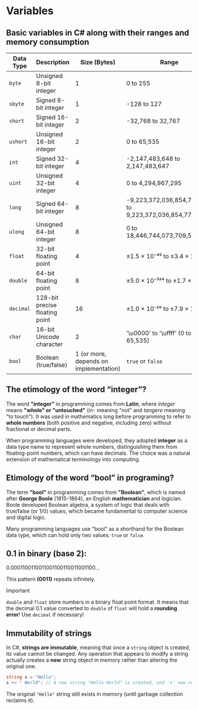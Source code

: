 # Variables

## Basic variables in C# along with their ranges and memory consumption

| Data Type | Description                    | Size (Bytes)                           | Range                                                   |
| --------- | ------------------------------ | -------------------------------------- | ------------------------------------------------------- |
| `byte`    | Unsigned 8-bit integer         | 1                                      | 0 to 255                                                |
| `sbyte`   | Signed 8-bit integer           | 1                                      | -128 to 127                                             |
| `short`   | Signed 16-bit integer          | 2                                      | -32,768 to 32,767                                       |
| `ushort`  | Unsigned 16-bit integer        | 2                                      | 0 to 65,535                                             |
| `int`     | Signed 32-bit integer          | 4                                      | -2,147,483,648 to 2,147,483,647                         |
| `uint`    | Unsigned 32-bit integer        | 4                                      | 0 to 4,294,967,295                                      |
| `long`    | Signed 64-bit integer          | 8                                      | -9,223,372,036,854,775,808 to 9,223,372,036,854,775,807 |
| `ulong`   | Unsigned 64-bit integer        | 8                                      | 0 to 18,446,744,073,709,551,615                         |
| `float`   | 32-bit floating point          | 4                                      | ±1.5 × 10⁻⁴⁵ to ±3.4 × 10³⁸                             |
| `double`  | 64-bit floating point          | 8                                      | ±5.0 × 10⁻³²⁴ to ±1.7 × 10³⁰⁸                           |
| `decimal` | 128-bit precise floating point | 16                                     | ±1.0 × 10⁻²⁸ to ±7.9 × 10²⁸                             |
| `char`    | 16-bit Unicode character       | 2                                      | '\u0000' to '\uffff' (0 to 65,535)                      |
| `bool`    | Boolean (true/false)           | 1 (or more, depends on implementation) | `true` or `false`                                       |





## The etimology of the word “integer”? 

The word **"integer"** in programming comes from **Latin**, where *integer* means **"whole" or "untouched"** (*in-* meaning "not" and *tangere* meaning "to touch"). It was used in mathematics long before programming to refer to **whole numbers** (both positive and negative, including zero) without fractional or decimal parts. 

When programming languages were developed, they adopted **integer** as a data type name to represent whole numbers, distinguishing them from floating-point numbers, which can have decimals. The choice was a natural extension of mathematical terminology into computing. 

## Etimology of the word “bool” in programing? 

The term **"bool"** in programming comes from **"Boolean"**, which is named after **George Boole** (1815–1864), an English **mathematician** and logician. Boole developed Boolean algebra, a system of logic that deals with true/false (or 1/0) values, which became fundamental to computer science and digital logic. 

Many programming languages use "bool" as a shorthand for the Boolean data type, which can hold only two values: `true` or `false`.  



## **0.1 in binary (base 2):**

0.0001100110011001100110011001100...

This pattern **(0011)** repeats infinitely. 

> [!IMPORTANT]
>
> `double` and `float` store numbers in a binary float point format. It means that the decimal 0.1 value converted to `double` of `float` will hold a **rounding error**! Use `decimal` if necessary!

## Immutability of strings

In C#, **strings are immutable**, meaning that once a `string` object is created, its value cannot be changed. Any operation that appears to modify a string actually creates a **new** string object in memory rather than altering the original one.

```c#
string s = "Hello";
s += " World"; // A new string "Hello World" is created, and 's' now references it.
```

The original `"Hello"` string still exists in memory (until garbage collection reclaims it).